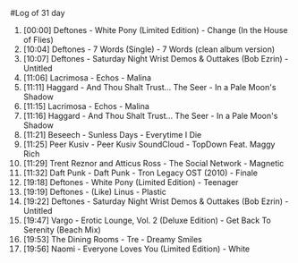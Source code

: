 #Log of 31 day

1. [00:00] Deftones - White Pony (Limited Edition) - Change (In the House of Flies)
1. [10:04] Deftones - 7 Words (Single) - 7 Words (clean album version)
1. [10:07] Deftones - Saturday Night Wrist Demos & Outtakes (Bob Ezrin) - Untitled
1. [11:06] Lacrimosa - Echos - Malina
1. [11:11] Haggard - And Thou Shalt Trust... The Seer - In a Pale Moon's Shadow
1. [11:15] Lacrimosa - Echos - Malina
1. [11:16] Haggard - And Thou Shalt Trust... The Seer - In a Pale Moon's Shadow
1. [11:21] Beseech - Sunless Days - Everytime I Die
1. [11:25] Peer Kusiv - Peer Kusiv SoundCloud - TopDown Feat. Maggy Rich
1. [11:29] Trent Reznor and Atticus Ross - The Social Network - Magnetic
1. [11:32] Daft Punk - Daft Punk - Tron Legacy OST (2010) - Finale
1. [19:18] Deftones - White Pony (Limited Edition) - Teenager
1. [19:19] Deftones - (Like) Linus - Plastic
1. [19:22] Deftones - Saturday Night Wrist Demos & Outtakes (Bob Ezrin) - Untitled
1. [19:47] Vargo - Erotic Lounge, Vol. 2 (Deluxe Edition) - Get Back To Serenity (Beach Mix)
1. [19:53] The Dining Rooms - Tre - Dreamy Smiles
1. [19:56] Naomi - Everyone Loves You (Limited Edition) - White

